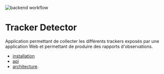 ![backend workflow](https://github.com/pierremellet/TrackerDetector/actions/workflows/node.js.yml/badge.svg)


# Tracker Detector


Application permettant de collecter les différents trackers exposés par une application Web et permettant de produire des rapports d'observations.

* [installation](./docs/install.md)
* [api](./backend/graphql)
* [architecture](./docs/architecture.md).